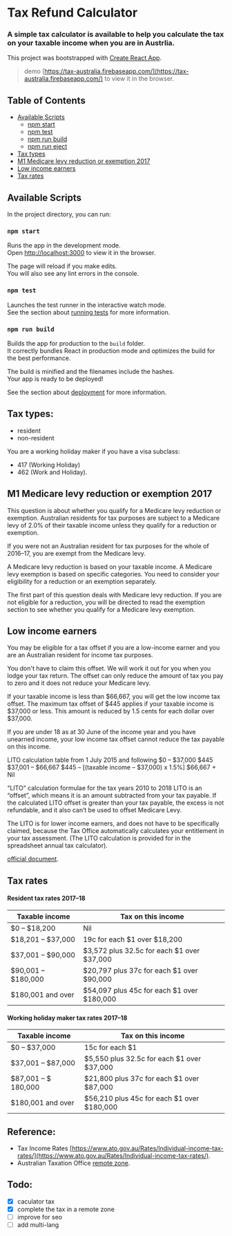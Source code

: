 # Tax Refund Calculator
### A simple tax calculator is available to help you calculate the tax on your taxable income when you are in Austrlia.


This project was bootstrapped with [Create React App](https://github.com/facebookincubator/create-react-app).

> demo [https://tax-australia.firebaseapp.com/](https://tax-australia.firebaseapp.com/) to view it in the browser.


## Table of Contents

- [Available Scripts](#available-scripts)
  - [npm start](#npm-start)
  - [npm test](#npm-test)
  - [npm run build](#npm-run-build)
  - [npm run eject](#npm-run-eject)
- [Tax types](#tax-types)
- [M1 Medicare levy reduction or exemption 2017](#M1-Medicare-levy-reduction-or-exemption-2017)
- [Low income earners](#low-income-earners)
- [Tax rates](#tax-rates)


## Available Scripts

In the project directory, you can run:

### `npm start`

Runs the app in the development mode.<br>
Open [http://localhost:3000](http://localhost:3000) to view it in the browser.

The page will reload if you make edits.<br>
You will also see any lint errors in the console.

### `npm test`

Launches the test runner in the interactive watch mode.<br>
See the section about [running tests](#running-tests) for more information.

### `npm run build`

Builds the app for production to the `build` folder.<br>
It correctly bundles React in production mode and optimizes the build for the best performance.

The build is minified and the filenames include the hashes.<br>
Your app is ready to be deployed!

See the section about [deployment](#deployment) for more information.

## Tax types:
- resident
- non-resident

You are a working holiday maker if you have a visa subclass:

- 417 (Working Holiday)
- 462 (Work and Holiday).

## M1 Medicare levy reduction or exemption 2017
This question is about whether you qualify for a Medicare levy reduction or exemption. Australian residents for tax purposes are subject to a Medicare levy of 2.0% of their taxable income unless they qualify for a reduction or exemption.

If you were not an Australian resident for tax purposes for the whole of 2016–17, you are exempt from the Medicare levy.

A Medicare levy reduction is based on your taxable income. A Medicare levy exemption is based on specific categories. You need to consider your eligibility for a reduction or an exemption separately.

The first part of this question deals with Medicare levy reduction. If you are not eligible for a reduction, you will be directed to read the exemption section to see whether you qualify for a Medicare levy exemption.

## Low income earners
You may be eligible for a tax offset if you are a low-income earner and you are an Australian resident for income tax purposes.

You don't have to claim this offset. We will work it out for you when you lodge your tax return. The offset can only reduce the amount of tax you pay to zero and it does not reduce your Medicare levy.

If your taxable income is less than $66,667, you will get the low income tax offset. The maximum tax offset of $445 applies if your taxable income is $37,000 or less. This amount is reduced by 1.5 cents for each dollar over $37,000.

If you are under 18 as at 30 June of the income year and you have unearned income, your low income tax offset cannot reduce the tax payable on this income.

LITO calculation table from 1 July 2015 and following
$0 – $37,000  $445
$37,001 – $66,667 $445 – [(taxable income – $37,000) x 1.5%]
$66,667 + Nil

“LITO” calculation formulae for the tax years 2010 to 2018
LITO is an “offset”, which means it is an amount subtracted from your tax payable. If the calculated LITO offset is greater than your tax payable, the excess is not refundable, and it also can’t be used to offset Medicare Levy.

The LITO is for lower income earners, and does not have to be specifically claimed, because the Tax Office automatically calculates your entitlement in your tax assessment.  (The LITO calculation is provided for in the spreadsheet annual tax calculator).

[official document](https://www.ato.gov.au/individuals/income-and-deductions/offsets-and-rebates/low-income-earners/).

## Tax rates
#### Resident tax rates 2017–18

| Taxable income  | Tax on this income |
| ------------- | ------------- |
| $0 – $18,200  | Nil  |
| $18,201 – $37,000  | 19c for each $1 over $18,200  |
| $37,001 – $90,000  | $3,572 plus 32.5c for each $1 over $37,000 |
| $90,001 – $180,000 | $20,797 plus 37c for each $1 over $90,000 |
| $180,001 and over | $54,097 plus 45c for each $1 over $180,000 |

#### Working holiday maker tax rates 2017–18

| Taxable income  | Tax on this income |
| ------------- | ------------- |
| $0 – $37,000  | 15c for each $1  |
| $37,001 – $87,000  | $5,550 plus 32.5c for each $1 over $37,000 |
| $87,001 – $ 180,000  | $21,800 plus 37c for each $1 over $87,000 |
| $180,001 and over  | $56,210 plus 45c for each $1 over $180,000 |

## Reference:

- Tax Income Rates [https://www.ato.gov.au/Rates/Individual-income-tax-rates/](https://www.ato.gov.au/Rates/Individual-income-tax-rates/).
- Australian Taxation Office [remote zone](https://www.ato.gov.au/forms/withholding-declaration---calculating-your-tax-offset/?page=3).

## Todo:

- [x] caculator tax
- [x] complete the tax in a remote zone
- [ ] improve for seo
- [ ] add multi-lang
